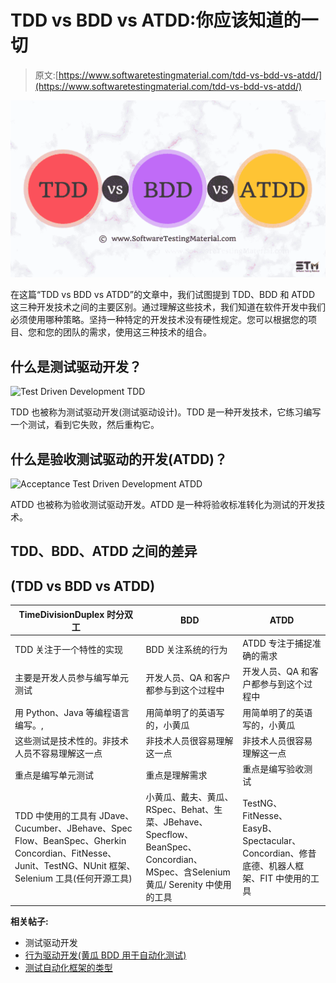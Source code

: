 # TDD vs BDD vs ATDD:你应该知道的一切

> 原文:[https://www.softwaretestingmaterial.com/tdd-vs-bdd-vs-atdd/](https://www.softwaretestingmaterial.com/tdd-vs-bdd-vs-atdd/)

![TDD vs BDD vs ATDD](img/9aad7bbc01ce64195916d4e0e57d1df8.png)

在这篇“TDD vs BDD vs ATDD”的文章中，我们试图提到 TDD、BDD 和 ATDD 这三种开发技术之间的主要区别。通过理解这些技术，我们知道在软件开发中我们必须使用哪种策略。坚持一种特定的开发技术没有硬性规定。您可以根据您的项目、您和您的团队的需求，使用这三种技术的组合。

## 什么是测试驱动开发？

![Test Driven Development TDD](img/85abba1e408604e187c864bec0e4ca30.png)

TDD 也被称为测试驱动开发(测试驱动设计)。TDD 是一种开发技术，它练习编写一个测试，看到它失败，然后重构它。

## 什么是验收测试驱动的开发(ATDD)？

![Acceptance Test Driven Development ATDD](img/2ab8152308eab96e62f66c2249f77e7d.png)

ATDD 也被称为验收测试驱动开发。ATDD 是一种将验收标准转化为测试的开发技术。

## **TDD、BDD、ATDD 之间的差异**

## **(TDD vs BDD vs ATDD)**

| TimeDivisionDuplex 时分双工 | BDD | ATDD |
| --- | --- | --- |
| TDD 关注于一个特性的实现 | BDD 关注系统的行为 | ATDD 专注于捕捉准确的需求 |
| 主要是开发人员参与编写单元测试 | 开发人员、QA 和客户都参与到这个过程中 | 开发人员、QA 和客户都参与到这个过程中 |
| 用 Python、Java 等编程语言编写。, | 用简单明了的英语写的，小黄瓜 | 用简单明了的英语写的，小黄瓜 |
| 这些测试是技术性的。非技术人员不容易理解这一点 | 非技术人员很容易理解这一点 | 非技术人员很容易理解这一点 |
| 重点是编写单元测试 | 重点是理解需求 | 重点是编写验收测试 |
| TDD 中使用的工具有 JDave、Cucumber、JBehave、Spec Flow、BeanSpec、Gherkin Concordian、FitNesse、Junit、TestNG、NUnit 框架、Selenium 工具(任何开源工具) | 小黄瓜、戴夫、黄瓜、RSpec、Behat、生菜、JBehave、Specflow、BeanSpec、Concordian、MSpec、含Selenium黄瓜/ Serenity 中使用的工具 | TestNG、FitNesse、EasyB、Spectacular、Concordian、修昔底德、机器人框架、FIT 中使用的工具 |

**相关帖子:**

*   测试驱动开发
*   [行为驱动开发(黄瓜 BDD 用于自动化测试)](https://www.softwaretestingmaterial.com/cucumber-bdd-for-automation-testing/)
*   [测试自动化框架的类型](https://www.softwaretestingmaterial.com/types-test-automation-frameworks/)
